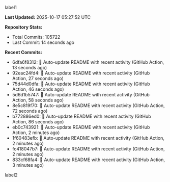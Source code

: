 
label1 
<!-- ACTIVITY_START -->
**Last Updated:** 2025-10-17 05:27:52 UTC

**Repository Stats:**
- Total Commits: 105722
- Last Commit: 14 seconds ago

**Recent Commits:**
- 6dfa6f8312: 🤖 Auto-update README with recent activity (GitHub Action, 13 seconds ago)
- 92eac24fd4: 🤖 Auto-update README with recent activity (GitHub Action, 27 seconds ago)
- 75d44d0dfa: 🤖 Auto-update README with recent activity (GitHub Action, 46 seconds ago)
- 5d6d1b5747: 🤖 Auto-update README with recent activity (GitHub Action, 58 seconds ago)
- 8e5c819f70: 🤖 Auto-update README with recent activity (GitHub Action, 72 seconds ago)
- b772886ed0: 🤖 Auto-update README with recent activity (GitHub Action, 86 seconds ago)
- eb0c743921: 🤖 Auto-update README with recent activity (GitHub Action, 2 minutes ago)
- 1f60483efb: 🤖 Auto-update README with recent activity (GitHub Action, 2 minutes ago)
- fc418047b7: 🤖 Auto-update README with recent activity (GitHub Action, 2 minutes ago)
- 833cf68fa4: 🤖 Auto-update README with recent activity (GitHub Action, 3 minutes ago)
<!-- ACTIVITY_END -->

label2
